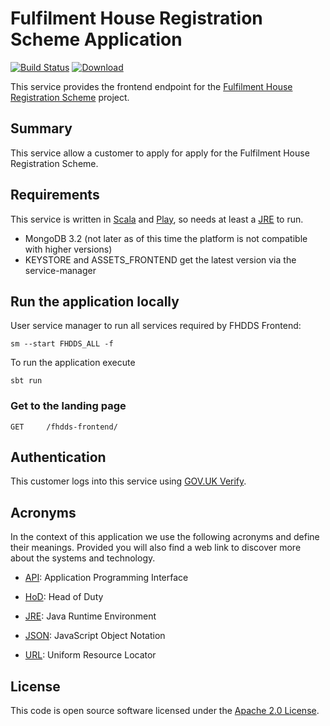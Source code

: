 # Fulfilment House Registration Scheme Application

[![Build Status](https://travis-ci.org/hmrc/fhdds-frontend.svg)](https://travis-ci.org/hmrc/fhdds-frontend) [ ![Download](https://api.bintray.com/packages/hmrc/releases/fhdds-frontend/images/download.svg) ](https://bintray.com/hmrc/releases/fhdds-frontend/_latestVersion)

This service provides the frontend endpoint for the [Fulfilment House Registration Scheme](https://www.gov.uk/guidance/fulfilment-house-due-diligence-scheme) project.

## Summary

This service allow a customer to apply for apply for the Fulfilment House Registration Scheme.

## Requirements

This service is written in [Scala](http://www.scala-lang.org/) and [Play](http://playframework.com/), so needs at least a [JRE] to run.
*   MongoDB 3.2 (not later as of this time the platform is not compatible with higher versions)
*   KEYSTORE and ASSETS_FRONTEND get the latest version via the service-manager

## Run the application locally

User service manager to run all services required by FHDDS Frontend:

```
sm --start FHDDS_ALL -f
```

To run the application execute
```
sbt run
```

### Get to the landing page

```
GET   	/fhdds-frontend/
```

## Authentication

This customer logs into this service using [GOV.UK Verify](https://www.gov.uk/government/publications/introducing-govuk-verify/introducing-govuk-verify).


## Acronyms

In the context of this application we use the following acronyms and define their
meanings. Provided you will also find a web link to discover more about the systems
and technology.

* [API]: Application Programming Interface

* [HoD]: Head of Duty

* [JRE]: Java Runtime Environment

* [JSON]: JavaScript Object Notation

* [URL]: Uniform Resource Locator

## License

This code is open source software licensed under the [Apache 2.0 License]("http://www.apache.org/licenses/LICENSE-2.0.html").

[HoD]: http://webarchive.nationalarchives.gov.uk/+/http://www.hmrc.gov.uk/manuals/sam/samglossary/samgloss249.htm
[JRE]: http://www.oracle.com/technetwork/java/javase/overview/index.html
[API]: https://en.wikipedia.org/wiki/Application_programming_interface
[URL]: https://en.wikipedia.org/wiki/Uniform_Resource_Locator
[JSON]: http://json.org/